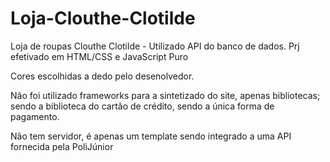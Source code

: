 # Loja-Clouthe-Clotilde
Loja de roupas Clouthe Clotilde - Utilizado API do banco de dados. Prj efetivado em HTML/CSS e JavaScript Puro

Cores escolhidas a dedo pelo desenolvedor.

Não foi utilizado frameworks para a sintetizado do site, apenas bibliotecas; sendo a biblioteca do cartão de crédito, sendo a única forma de pagamento.

Não tem servidor, é apenas um template sendo integrado a uma API fornecida pela PoliJúnior
